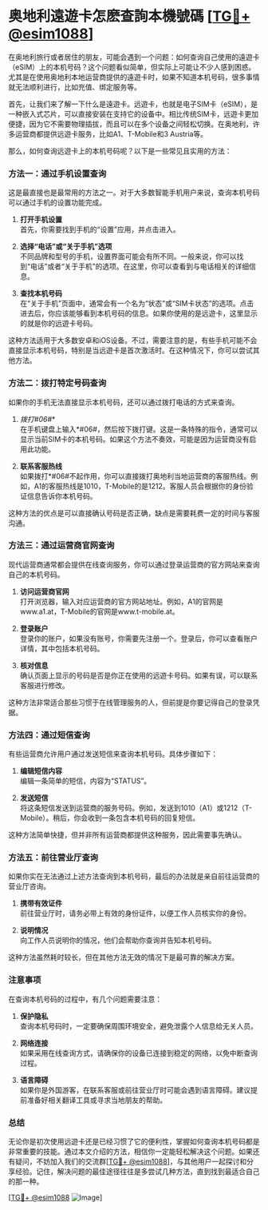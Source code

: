 # 奥地利遠遊卡怎麽查詢本機號碼 [[TG💪+ @esim1088](https://t.me/s/esim1088)]

在奥地利旅行或者居住的朋友，可能会遇到一个问题：如何查询自己使用的遠遊卡（eSIM）上的本机号码？这个问题看似简单，但实际上可能让不少人感到困惑。尤其是在使用奥地利本地运营商提供的遠遊卡时，如果不知道本机号码，很多事情就无法顺利进行，比如充值、绑定服务等。

首先，让我们来了解一下什么是遠遊卡。远遊卡，也就是电子SIM卡（eSIM），是一种嵌入式芯片，可以直接安装在支持它的设备中。相比传统SIM卡，远遊卡更加便捷，因为它不需要物理插拔，而且可以在多个设备之间轻松切换。在奥地利，许多运营商都提供远遊卡服务，比如A1、T-Mobile和3 Austria等。

那么，如何查询远遊卡上的本机号码呢？以下是一些常见且实用的方法：

### 方法一：通过手机设置查询

这是最直接也是最常用的方法之一。对于大多数智能手机用户来说，查询本机号码可以通过手机的设置功能完成。

1. **打开手机设置**  
   首先，你需要找到手机的“设置”应用，并点击进入。

2. **选择“电话”或“关于手机”选项**  
   不同品牌和型号的手机，设置界面可能会有所不同。一般来说，你可以找到“电话”或者“关于手机”的选项。在这里，你可以查看到与电话相关的详细信息。

3. **查找本机号码**  
   在“关于手机”页面中，通常会有一个名为“状态”或“SIM卡状态”的选项。点击进去后，你应该能够看到本机号码的信息。如果你使用的是远遊卡，这里显示的就是你的远遊卡号码。

这种方法适用于大多数安卓和iOS设备。不过，需要注意的是，有些手机可能不会直接显示本机号码，特别是当远遊卡是首次激活时。在这种情况下，你可以尝试其他方法。

### 方法二：拨打特定号码查询

如果你的手机无法直接显示本机号码，还可以通过拨打电话的方式来查询。

1. **拨打*#06#**  
   在手机键盘上输入*#06#，然后按下拨打键。这是一条特殊的指令，通常可以显示当前SIM卡的本机号码。如果这个方法不奏效，可能是因为运营商没有启用此功能。

2. **联系客服热线**  
   如果拨打*#06#不起作用，你可以直接拨打奥地利当地运营商的客服热线。例如，A1的客服热线是1010，T-Mobile的是1212。客服人员会根据你的身份验证信息告诉你本机号码。

这种方法的优点是可以直接确认号码是否正确，缺点是需要耗费一定的时间与客服沟通。

### 方法三：通过运营商官网查询

现代运营商通常都会提供在线查询服务，你可以通过登录运营商的官方网站来查询自己的本机号码。

1. **访问运营商官网**  
   打开浏览器，输入对应运营商的官方网站地址。例如，A1的官网是www.a1.at，T-Mobile的官网是www.t-mobile.at。

2. **登录账户**  
   登录你的账户，如果没有账号，你需要先注册一个。登录后，你可以查看账户详情，其中包括本机号码。

3. **核对信息**  
   确认页面上显示的号码是否是你正在使用的远遊卡号码。如果有误，可以联系客服进行修改。

这种方法非常适合那些习惯于在线管理服务的人，但前提是你要记得自己的登录凭据。

### 方法四：通过短信查询

有些运营商允许用户通过发送短信来查询本机号码。具体步骤如下：

1. **编辑短信内容**  
   编辑一条简单的短信，内容为“STATUS”。

2. **发送短信**  
   将这条短信发送到运营商的服务号码。例如，发送到1010（A1）或1212（T-Mobile）。稍后，你会收到一条包含本机号码的回复短信。

这种方法简单快捷，但并非所有运营商都提供这种服务，因此需要事先确认。

### 方法五：前往营业厅查询

如果你实在无法通过上述方法查询到本机号码，最后的办法就是亲自前往运营商的营业厅咨询。

1. **携带有效证件**  
   前往营业厅时，请务必带上有效的身份证件，以便工作人员核实你的身份。

2. **说明情况**  
   向工作人员说明你的情况，他们会帮助你查询并告知本机号码。

这种方法虽然耗时较长，但在其他方法无效的情况下是最可靠的解决方案。

### 注意事项

在查询本机号码的过程中，有几个问题需要注意：

1. **保护隐私**  
   查询本机号码时，一定要确保周围环境安全，避免泄露个人信息给无关人员。

2. **网络连接**  
   如果采用在线查询方式，请确保你的设备已连接到稳定的网络，以免中断查询过程。

3. **语言障碍**  
   如果你是外国游客，在联系客服或前往营业厅时可能会遇到语言障碍。建议提前准备好相关翻译工具或寻求当地朋友的帮助。

### 总结

无论你是初次使用远遊卡还是已经习惯了它的便利性，掌握如何查询本机号码都是非常重要的技能。通过本文介绍的方法，相信你一定能轻松解决这个问题。如果还有疑问，不妨加入我们的交流群[[TG💪+ @esim1088](https://t.me/s/esim1088)]，与其他用户一起探讨和分享经验。记住，解决问题的最佳途径往往是多尝试几种方法，直到找到最适合自己的那一种。

[[TG💪+ @esim1088](https://t.me/s/esim1088) ![Image](https://i.postimg.cc/4NQfJmqS/Snipaste-2025-05-13-00-14-12.png)]